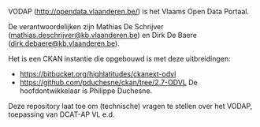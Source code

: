 VODAP (http://opendata.vlaanderen.be/) is het Vlaams Open Data Portaal.

De verantwoordelijken zijn Mathias De Schrijver (mathias.deschrijver@kb.vlaanderen.be)  en Dirk De Baere (dirk.debaere@kb.vlaanderen.be).

Het is een CKAN instantie die opgebouwd is met deze uitbreidingen:
* https://bitbucket.org/highlatitudes/ckanext-odvl
* https://github.com/pduchesne/ckan/tree/2.7-ODVL
De hoofdontwikkelaar is Philippe Duchesne.


Deze repository laat toe om (technische) vragen te stellen over het VODAP, toepassing van DCAT-AP VL e.d.
